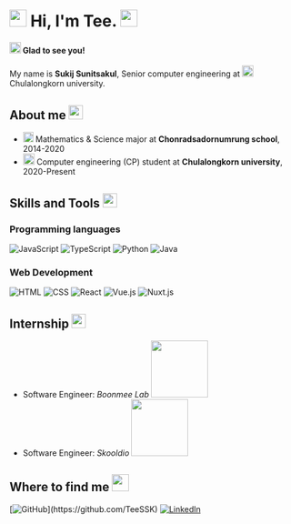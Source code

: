 <h1><img src="https://slackmojis.com/emojis/61879-partyblob/download" width="30" /> Hi, I'm Tee. <img src="https://emojis.slackmojis.com/emojis/images/1643514596/5999/meow_party.gif?1643514596" width="30" /></h1>

<h4><img src="https://emojis.slackmojis.com/emojis/images/1643514525/5197/party_blob.gif?1643514525" width="20"> Glad to see you!</h4>
<p>My name is <strong>Sukij Sunitsakul</strong>, Senior computer engineering at <img src="https://slackmojis.com/emojis/28039-study/download" width="20" /> Chulalongkorn university.</p> 

## About me <img src="https://slackmojis.com/emojis/4246-blob-sunglasses/download" width="25" />
- <img src="https://slackmojis.com/emojis/50100-school2/download" width="18" /> Mathematics & Science major at __Chonradsadornumrung school__, 2014-2020
- <img src="https://slackmojis.com/emojis/54804-university/download" width="20" /> Computer engineering (CP) student at __Chulalongkorn university__, 2020-Present

## Skills and Tools <img src="https://slackmojis.com/emojis/10521-meow_code/download"  width="25"/>

### Programming languages
![JavaScript](https://img.shields.io/badge/javascript-%23323330.svg?style=for-the-badge&logo=javascript&logoColor=%23F7DF1E)
![TypeScript](https://img.shields.io/badge/typescript-%23007ACC.svg?style=for-the-badge&logo=typescript&logoColor=white)
![Python](https://img.shields.io/badge/python-3670A0?style=for-the-badge&logo=python&logoColor=ffdd54)
![Java](https://img.shields.io/badge/java-%23ED8B00.svg?style=for-the-badge&logo=java&logoColor=white)

### Web Development
![HTML](https://img.shields.io/badge/HTML5-E34F26?style=for-the-badge&logo=html5&logoColor=white)
![CSS](https://img.shields.io/badge/CSS3-1572B6?style=for-the-badge&logo=css3&logoColor=white)
![React](https://img.shields.io/badge/react-%2320232a.svg?style=for-the-badge&logo=react&logoColor=%2361DAFB)
![Vue.js](https://img.shields.io/badge/vuejs-%2335495e.svg?style=for-the-badge&logo=vuedotjs&logoColor=%234FC08D)
![Nuxt.js](https://img.shields.io/badge/nuxtjs-00C58E?style=for-the-badge&logo=nuxtdotjs&logoColor=white)

## Internship <img src="https://slackmojis.com/emojis/8271-blob-dab/download" width="25" />
- Software Engineer: _Boonmee Lab_ <img src="https://cms.bml.meeboon.dev/uploads/large_BML_79a6bf48a3.png"  width="100"/>
- Software Engineer: _Skooldio_ <img src="https://github.com/TeeSSK/TeeSSK/assets/89092649/f438f04d-29db-4437-896a-ec175145ce97" width="100" />



## Where to find me <img src="https://slackmojis.com/emojis/8264-blob-sign-yes/download" width="30" />

[![GitHub](https://img.shields.io/badge/GitHub-%2312100E.svg?&style=for-the-badge&logo=Github&logoColor=white")](https://github.com/TeeSSK)
[![LinkedIn](https://img.shields.io/badge/linkedin-%230077B5.svg?style=for-the-badge&logo=linkedin&logoColor=white)](https://www.linkedin.com/in/sukij-sunitsakul/)

<!--
**TeeSSK/TeeSSK** is a ✨ _special_ ✨ repository because its `README.md` (this file) appears on your GitHub profile.

Here are some ideas to get you started:

- 🔭 I’m currently working on ...
- 🌱 I’m currently learning ...
- 👯 I’m looking to collaborate on ...
- 🤔 I’m looking for help with ...
- 💬 Ask me about ...
- 📫 How to reach me: ...
- 😄 Pronouns: ...
- ⚡ Fun fact: ...
-->

